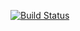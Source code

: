 [![Build Status](https://travis-ci.org/Bezbo/flashcards.png)](https://travis-ci.org/Bezbo/flashcards)